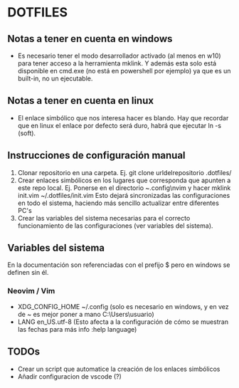 # DOTFILES

## Notas a tener en cuenta en windows
 - Es necesario tener el modo desarrollador activado (al menos en w10) para tener acceso a la herramienta mklink. Y además esta solo está disponible en cmd.exe (no está en powershell por ejemplo) ya que es un built-in, no un ejecutable.

## Notas a tener en cuenta en linux
 - El enlace simbólico que nos interesa hacer es blando. Hay que recordar que en linux el enlace por defecto será duro, habrá que ejecutar ln -s  (soft).

## Instrucciones de configuración manual

 1. Clonar repositorio en una carpeta. Ej. git clone urldelrepositorio .dotfiles/
 2. Crear enlaces simbólicos en los lugares que corresponda que apunten a este repo local.
    Ej. Ponerse en el directorio ~\.config\nvim y hacer mklink init.vim ~/.dotfiles/init.vim
    Esto dejará sincronizadas las configuraciones en todo el sistema, haciendo más sencillo actualizar entre diferentes PC's
 3. Crear las variables del sistema necesarias para el correcto funcionamiento de las configuraciones (ver variables del sistema).

## Variables del sistema
 En la documentación son referenciadas con el prefijo $ pero en windows se definen sin él.
### Neovim / Vim
 - XDG_CONFIG_HOME  ~/.config   (solo es necesario en windows, y en vez de ~ es mejor poner a mano C:\Users\usuario)
 - LANG		    en_US.utf-8 (Esto afecta a la configuración de cómo se muestran las fechas para más info :help language)

## TODOs

 - Crear un script que automatice la creación de los enlaces simbólicos
 - Añadir configuracion de vscode (?)
